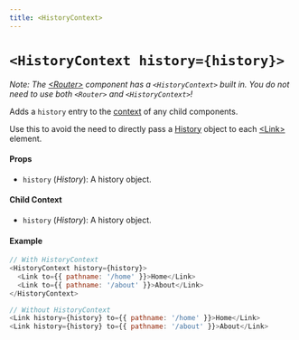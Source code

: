 ```yaml
---
title: <HistoryContext>
---
```


# `<HistoryContext history={history}>`

*Note: The [&lt;Router&gt;](Router) component has a `<HistoryContext>` built in. You *do not need* to use both `<Router>` and `<HistoryContext>`!*

Adds a `history` entry to the [context](https://facebook.github.io/react/docs/context.html) of any child components.

Use this to avoid the need to directly pass a [History](https://github.com/mjackson/history#properties) object to each [&lt;Link&gt;](Link) element.

#### Props

* `history` (*History*): A history object.

#### Child Context

* `history` (*History*): A history object.

#### Example

```js
// With HistoryContext
<HistoryContext history={history}>
  <Link to={{ pathname: '/home' }}>Home</Link>
  <Link to={{ pathname: '/about' }}>About</Link>
</HistoryContext>

// Without HistoryContext
<Link history={history} to={{ pathname: '/home' }}>Home</Link>
<Link history={history} to={{ pathname: '/about' }}>About</Link>
```
